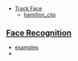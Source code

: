* [Track Face](https://github.com/jumbokh/csu1112-class/blob/main/class/face/track_faces_on_video_realtime.ipynb)
    * [hamilton_clip](https://github.com/jumbokh/csu1112-class/blob/main/class/face/hamilton_clip.mp4)
## [Face Recognition](https://github.com/ageitgey/face_recognition/blob/master/README_Simplified_Chinese.md)
* [examples](https://github.com/ageitgey/face_recognition/tree/master/examples)
* 
